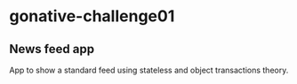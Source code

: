# gonative-challenge01
## News feed app
App to show a standard feed using stateless and object transactions theory.
